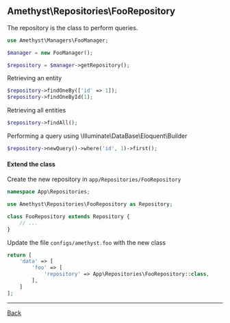 ## Amethyst\Repositories\FooRepository

The repository is the class to perform queries.

```php
use Amethyst\Managers\FooManager;

$manager = new FooManager();

$repository = $manager->getRepository();

```

Retrieving an entity

```php
$repository->findOneBy(['id' => 1]);
$repository->findOneById(1);

```

Retrieving all entities

```php
$repository->findAll();
```

Performing a query using \Illuminate\DataBase\Eloquent\Builder

```php
$repository->newQuery()->where('id', 1)->first();

```

#### Extend the class

Create the new repository in `app/Repositories/FooRepository`
```php
namespace App\Repositories;

use Amethyst\Repositories\FooRepository as Repository;

class FooRepository extends Repository {
	// ...
}
```
Update the file `configs/amethyst.foo` with the new class
```php
return [
    'data' => [
        'foo' => [
            'repository' => App\Repositories\FooRepository::class,
        ],
    ]
];
```

---
[Back](index.md)